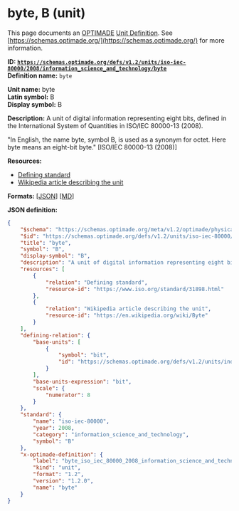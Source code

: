 # byte, B (unit)

This page documents an [OPTIMADE](https://www.optimade.org/) [Unit Definition](https://schemas.optimade.org/#definitions). See [https://schemas.optimade.org/](https://schemas.optimade.org/) for more information.

**ID: [`https://schemas.optimade.org/defs/v1.2/units/iso-iec-80000/2008/information_science_and_technology/byte`](https://schemas.optimade.org/defs/v1.2/units/iso-iec-80000/2008/information_science_and_technology/byte.md)**  
**Definition name:** `byte`

**Unit name:** byte  
**Latin symbol:** B  
**Display symbol:** B  
  
**Description:** A unit of digital information representing eight bits, defined in the International System of Quantities in ISO/IEC 80000-13 (2008).

"In English, the name byte, symbol B, is used as a synonym for octet. Here byte means an eight-bit byte." [ISO/IEC 80000-13 (2008)]

**Resources:**

- [Defining standard](https://www.iso.org/standard/31898.html)
- [Wikipedia article describing the unit](https://en.wikipedia.org/wiki/Byte)


**Formats:** [[JSON](byte.json)] [[MD](byte.md)]

**JSON definition:**

``` json
{
    "$schema": "https://schemas.optimade.org/meta/v1.2/optimade/physical_unit_definition.md",
    "$id": "https://schemas.optimade.org/defs/v1.2/units/iso-iec-80000/2008/information_science_and_technology/byte",
    "title": "byte",
    "symbol": "B",
    "display-symbol": "B",
    "description": "A unit of digital information representing eight bits, defined in the International System of Quantities in ISO/IEC 80000-13 (2008).\n\n\"In English, the name byte, symbol B, is used as a synonym for octet. Here byte means an eight-bit byte.\" [ISO/IEC 80000-13 (2008)]",
    "resources": [
        {
            "relation": "Defining standard",
            "resource-id": "https://www.iso.org/standard/31898.html"
        },
        {
            "relation": "Wikipedia article describing the unit",
            "resource-id": "https://en.wikipedia.org/wiki/Byte"
        }
    ],
    "defining-relation": {
        "base-units": [
            {
                "symbol": "bit",
                "id": "https://schemas.optimade.org/defs/v1.2/units/independent/1948/information/bit"
            }
        ],
        "base-units-expression": "bit",
        "scale": {
            "numerator": 8
        }
    },
    "standard": {
        "name": "iso-iec-80000",
        "year": 2008,
        "category": "information_science_and_technology",
        "symbol": "B"
    },
    "x-optimade-definition": {
        "label": "byte_iso_iec_80000_2008_information_science_and_technology",
        "kind": "unit",
        "format": "1.2",
        "version": "1.2.0",
        "name": "byte"
    }
}
```